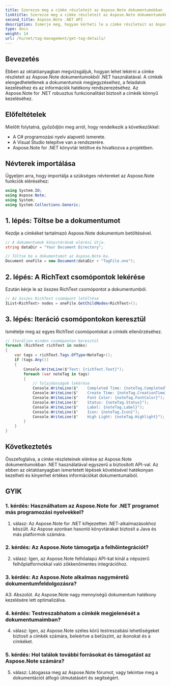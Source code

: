 ```yaml
---
title: Szerezze meg a címke részleteit az Aspose.Note dokumentumokban
linktitle: Szerezze meg a címke részleteit az Aspose.Note dokumentumokban
second_title: Aspose.Note .NET API
description: Ismerje meg, hogyan kérheti le a címke részleteit az Aspose.Note dokumentumokból .NET használatával. Az Aspose.Note API-kkal hatékonyan kezelheti a feladatokat.
type: docs
weight: 14
url: /hu/net/tag-management/get-tag-details/
---
```

## Bevezetés

Ebben az oktatóanyagban megvizsgáljuk, hogyan lehet lekérni a címke részleteit az Aspose.Note dokumentumokból .NET használatával. A címkék elengedhetetlenek a dokumentumok megjegyzéseihez, a feladatok kezeléséhez és az információk hatékony rendszerezéséhez. Az Aspose.Note for .NET robusztus funkcionalitást biztosít a címkék könnyű kezeléséhez.

## Előfeltételek

Mielőtt folytatná, győződjön meg arról, hogy rendelkezik a következőkkel:

- A C# programozási nyelv alapvető ismerete.
- A Visual Studio telepítve van a rendszerére.
- Aspose.Note for .NET könyvtár letöltve és hivatkozva a projektben.

## Névterek importálása

Ügyeljen arra, hogy importálja a szükséges névtereket az Aspose.Note funkciók eléréséhez:

```csharp
using System.IO;
using Aspose.Note;
using System;
using System.Collections.Generic;
```

## 1. lépés: Töltse be a dokumentumot

Kezdje a címkéket tartalmazó Aspose.Note dokumentum betöltésével.

```csharp
// A dokumentumok könyvtárának elérési útja.
string dataDir = "Your Document Directory";

// Töltse be a dokumentumot az Aspose.Note-ba.
Document oneFile = new Document(dataDir + "TagFile.one");
```

## 2. lépés: A RichText csomópontok lekérése

Ezután kérje le az összes RichText csomópontot a dokumentumból.

```csharp
// Az összes RichText csomópont letöltése
IList<RichText> nodes = oneFile.GetChildNodes<RichText>();
```

## 3. lépés: Iteráció csomópontokon keresztül

Ismételje meg az egyes RichText csomópontokat a címkék ellenőrzéséhez.

```csharp
// Iteráljon minden csomóponton keresztül
foreach (RichText richText in nodes)
{
    var tags = richText.Tags.OfType<NoteTag>();
    if (tags.Any())
    {
        Console.WriteLine($"Text: {richText.Text}");
        foreach (var noteTag in tags)
        {
            // Tulajdonságok lekérése
            Console.WriteLine($"    Completed Time: {noteTag.CompletedTime}");
            Console.WriteLine($"    Create Time: {noteTag.CreationTime}");
            Console.WriteLine($"    Font Color: {noteTag.FontColor}");
            Console.WriteLine($"    Status: {noteTag.Status}");
            Console.WriteLine($"    Label: {noteTag.Label}");
            Console.WriteLine($"    Icon: {noteTag.Icon}");
            Console.WriteLine($"    High Light: {noteTag.Highlight}");
        }
    }
}
```

## Következtetés

Összefoglalva, a címke részleteinek elérése az Aspose.Note dokumentumokban .NET használatával egyszerű a biztosított API-val. Az ebben az oktatóanyagban ismertetett lépések követésével hatékonyan kezelheti és kinyerhet értékes információkat dokumentumaiból.

## GYIK

### 1. kérdés: Használhatom az Aspose.Note for .NET programot más programozási nyelvekkel?

1. válasz: Az Aspose.Note for .NET kifejezetten .NET-alkalmazásokhoz készült. Az Aspose azonban hasonló könyvtárakat biztosít a Java és más platformok számára.

### 2. kérdés: Az Aspose.Note támogatja a felhőintegrációt?

2. válasz: Igen, az Aspose.Note felhőalapú API-kat kínál a népszerű felhőplatformokkal való zökkenőmentes integrációhoz.

### 3. kérdés: Az Aspose.Note alkalmas nagyméretű dokumentumfeldolgozásra?

A3: Abszolút. Az Aspose.Note nagy mennyiségű dokumentum hatékony kezelésére lett optimalizálva.

### 4. kérdés: Testreszabhatom a címkék megjelenését a dokumentumaimban?

4. válasz: Igen, az Aspose.Note széles körű testreszabási lehetőségeket biztosít a címkék számára, beleértve a betűszínt, az ikonokat és a címkéket.

### 5. kérdés: Hol találok további forrásokat és támogatást az Aspose.Note számára?

5. válasz: Látogassa meg az Aspose.Note fórumot, vagy tekintse meg a dokumentációt átfogó útmutatásért és segítségért.